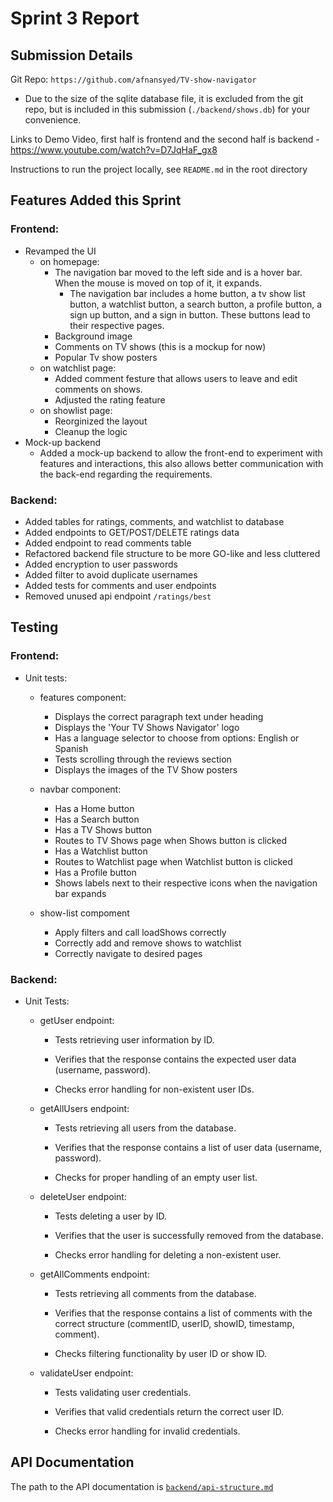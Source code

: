 # Sprint 3 Report

## Submission Details
Git Repo: `https://github.com/afnansyed/TV-show-navigator`
- Due to the size of the sqlite database file, it is excluded from the git repo, but is included in this submission (`./backend/shows.db`) for your convenience.

Links to Demo Video, first half is frontend and the second half is backend - https://www.youtube.com/watch?v=D7JqHaF_gx8

Instructions to run the project locally, see `README.md` in the root directory

## Features Added this Sprint
### Frontend:

- Revamped the UI
    - on homepage:
        - The navigation bar moved to the left side and is a hover bar. When the mouse is moved on top of it, it expands.
           - The navigation bar includes a home button, a tv show list button, a watchlist button, a search button, a profile button, a sign up button, and a sign in button. These buttons lead to their respective pages.
        - Background image
        - Comments on TV shows (this is a mockup for now)
        - Popular Tv show posters
    - on watchlist page:
        - Added comment festure that allows users to leave and edit comments on shows.
        - Adjusted the rating feature
    - on showlist page:
        - Reorginized the layout
        - Cleanup the logic
- Mock-up backend
    - Added a mock-up backend to allow the front-end to experiment with features and interactions, this also allows better communication with the back-end regarding the requirements.


### Backend:
- Added tables for ratings, comments, and watchlist to database
- Added endpoints to GET/POST/DELETE ratings data
- Added endpoint to read comments table
- Refactored backend file structure to be more GO-like and less cluttered
- Added encryption to user passwords
- Added filter to avoid duplicate usernames
- Added tests for comments and user endpoints
- Removed unused api endpoint `/ratings/best`

## Testing
### Frontend:
- Unit tests:
  - features component:
      - Displays the correct paragraph text under heading
      - Displays the 'Your TV Shows Navigator' logo
      - Has a language selector to choose from options: English or Spanish
      - Tests scrolling through the reviews section
      - Displays the images of the TV Show posters

  - navbar component:
      - Has a Home button
      - Has a Search button
      - Has a TV Shows button
      - Routes to TV Shows page when Shows button is clicked
      - Has a Watchlist button
      - Routes to Watchlist page when Watchlist button is clicked
      - Has a Profile button
      - Shows labels next to their respective icons when the navigation bar expands
  - show-list compoment
      - Apply filters and call loadShows correctly
      - Correctly add and remove shows to watchlist
      - Correctly navigate to desired pages



    
### Backend:
- Unit Tests:

  - getUser endpoint:

    - Tests retrieving user information by ID.

    - Verifies that the response contains the expected user data (username, password).

    - Checks error handling for non-existent user IDs.

  - getAllUsers endpoint:

    - Tests retrieving all users from the database.

    - Verifies that the response contains a list of user data (username, password).

    - Checks for proper handling of an empty user list.

  - deleteUser endpoint:

    - Tests deleting a user by ID.

    - Verifies that the user is successfully removed from the database.

    - Checks error handling for deleting a non-existent user.

  - getAllComments endpoint:

    - Tests retrieving all comments from the database.

    - Verifies that the response contains a list of comments with the correct structure (commentID, userID, showID, timestamp, comment).

    - Checks filtering functionality by user ID or show ID.

  - validateUser endpoint:
 
    - Tests validating user credentials.

    - Verifies that valid credentials return the correct user ID.

    - Checks error handling for invalid credentials.


## API Documentation

The path to the API documentation is [`backend/api-structure.md`](backend/api-structure.md)

